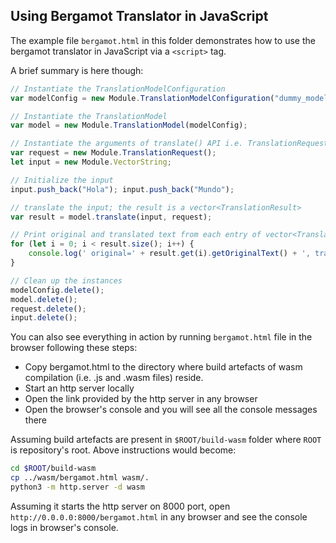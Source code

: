 ## Using Bergamot Translator in JavaScript
The example file `bergamot.html` in this folder demonstrates how to use the bergamot translator in JavaScript via a `<script>` tag.

A brief summary is here though:

```js
// Instantiate the TranslationModelConfiguration
var modelConfig = new Module.TranslationModelConfiguration("dummy_modelFilePath","dummy_sourceVocabPath","dummy_targetVocabPath");

// Instantiate the TranslationModel
var model = new Module.TranslationModel(modelConfig);

// Instantiate the arguments of translate() API i.e. TranslationRequest and input (vector<string>)
var request = new Module.TranslationRequest();
let input = new Module.VectorString;

// Initialize the input
input.push_back("Hola"); input.push_back("Mundo");

// translate the input; the result is a vector<TranslationResult>
var result = model.translate(input, request);

// Print original and translated text from each entry of vector<TranslationResult>
for (let i = 0; i < result.size(); i++) {
    console.log(' original=' + result.get(i).getOriginalText() + ', translation=' + result.get(i).getTranslatedText());
}

// Clean up the instances
modelConfig.delete();
model.delete();
request.delete();
input.delete();
```

You can also see everything in action by running `bergamot.html` file in the browser following these steps:
* Copy bergamot.html to the directory where build artefacts of wasm compilation (i.e. .js and .wasm files) reside.
* Start an http server locally
* Open the link provided by the http server in any browser
* Open the browser's console and you will see all the console messages there

Assuming build artefacts are present in `$ROOT/build-wasm` folder where `ROOT` is repository's root.
Above instructions would become:

```bash
cd $ROOT/build-wasm
cp ../wasm/bergamot.html wasm/.
python3 -m http.server -d wasm
```

Assuming it starts the http server on 8000 port,
open `http://0.0.0.0:8000/bergamot.html` in any browser and see the console logs in browser's console.
